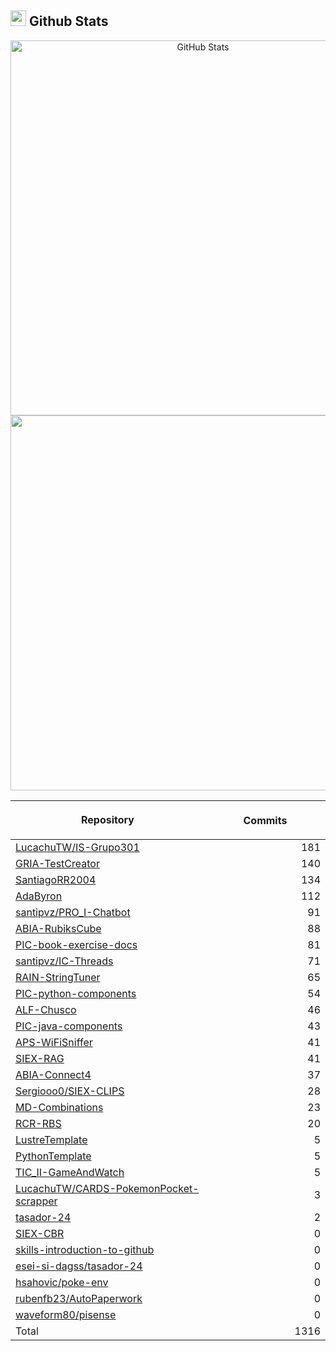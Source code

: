 ## <img src="https://media.giphy.com/media/iY8CRBdQXODJSCERIr/giphy.gif" width="25"><b> Github Stats </b>

<p align="center">
  <a href="https://github.com/SantiagoRR2004">
    <img
      width="600px"
      src="https://github-readme-stats-liard-nu-21.vercel.app/api?username=SantiagoRR2004&show_icons=true&hide_title=true&show=reviews,prs_merged&include_all_commits=true"
      alt="GitHub Stats"
      />
    <img
      width="600px"
      src="https://github-readme-stats-liard-nu-21.vercel.app/api/top-langs/?username=SantiagoRR2004&langs_count=20"
      />
  </a>
</p>

| <img width="1000"><br><p align="center">Repository | <img width="1000" height="1"><br><p align="center">Commits  |
|:----------|----------:|
| [LucachuTW/IS-Grupo301](https://github.com/LucachuTW/IS-Grupo301) | 181 |
| [GRIA-TestCreator](https://github.com/SantiagoRR2004/GRIA-TestCreator) | 140 |
| [SantiagoRR2004](https://github.com/SantiagoRR2004/SantiagoRR2004) | 134 |
| [AdaByron](https://github.com/SantiagoRR2004/AdaByron) | 112 |
| [santipvz/PRO_I-Chatbot](https://github.com/santipvz/PRO_I-Chatbot) | 91 |
| [ABIA-RubiksCube](https://github.com/SantiagoRR2004/ABIA-RubiksCube) | 88 |
| [PIC-book-exercise-docs](https://github.com/SantiagoRR2004/PIC-book-exercise-docs) | 81 |
| [santipvz/IC-Threads](https://github.com/santipvz/IC-Threads) | 71 |
| [RAIN-StringTuner](https://github.com/SantiagoRR2004/RAIN-StringTuner) | 65 |
| [PIC-python-components](https://github.com/SantiagoRR2004/PIC-python-components) | 54 |
| [ALF-Chusco](https://github.com/SantiagoRR2004/ALF-Chusco) | 46 |
| [PIC-java-components](https://github.com/SantiagoRR2004/PIC-java-components) | 43 |
| [APS-WiFiSniffer](https://github.com/SantiagoRR2004/APS-WiFiSniffer) | 41 |
| [SIEX-RAG](https://github.com/SantiagoRR2004/SIEX-RAG) | 41 |
| [ABIA-Connect4](https://github.com/SantiagoRR2004/ABIA-Connect4) | 37 |
| [Sergiooo0/SIEX-CLIPS](https://github.com/Sergiooo0/SIEX-CLIPS) | 28 |
| [MD-Combinations](https://github.com/SantiagoRR2004/MD-Combinations) | 23 |
| [RCR-RBS](https://github.com/SantiagoRR2004/RCR-RBS) | 20 |
| [LustreTemplate](https://github.com/SantiagoRR2004/LustreTemplate) | 5 |
| [PythonTemplate](https://github.com/SantiagoRR2004/PythonTemplate) | 5 |
| [TIC_II-GameAndWatch](https://github.com/SantiagoRR2004/TIC_II-GameAndWatch) | 5 |
| [LucachuTW/CARDS-PokemonPocket-scrapper](https://github.com/LucachuTW/CARDS-PokemonPocket-scrapper) | 3 |
| [tasador-24](https://github.com/SantiagoRR2004/tasador-24) | 2 |
| [SIEX-CBR](https://github.com/SantiagoRR2004/SIEX-CBR) | 0 |
| [skills-introduction-to-github](https://github.com/SantiagoRR2004/skills-introduction-to-github) | 0 |
| [esei-si-dagss/tasador-24](https://github.com/esei-si-dagss/tasador-24) | 0 |
| [hsahovic/poke-env](https://github.com/hsahovic/poke-env) | 0 |
| [rubenfb23/AutoPaperwork](https://github.com/rubenfb23/AutoPaperwork) | 0 |
| [waveform80/pisense](https://github.com/waveform80/pisense) | 0 |
| Total | 1316 |
